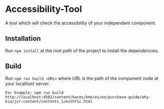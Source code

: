 # Accessibility-Tool

A tool which will check the accessibility of your independent component.

## Installation

Run `npm install` at the root path of the project to install the dependencies.

## Build

Run `npm run build <URL>` where URL is the path of the component node at your localhost server.

`For Example: npm run build http://localhost:4502/content/kwcms/kme/eu/en/purchase-guide/why-kia/jcr:content/contents_1/euthf1c.html`
